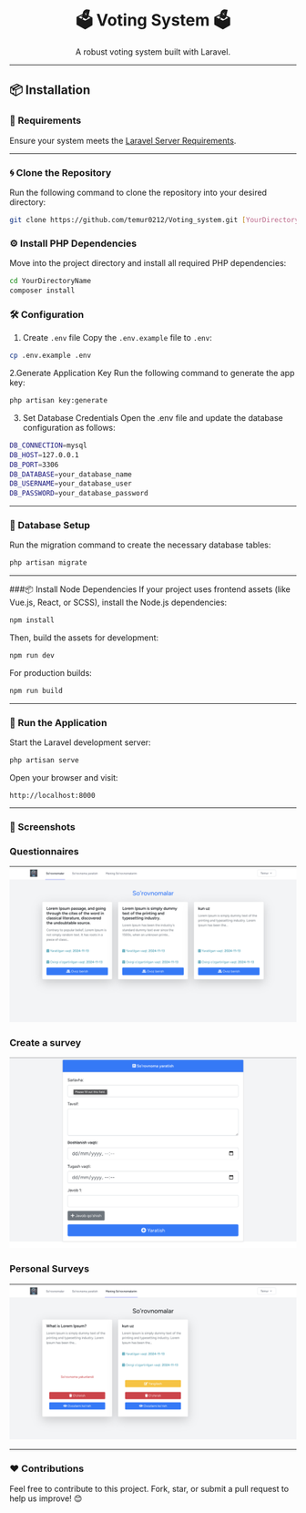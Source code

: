 <h1 align="center">🗳️ Voting System 🗳️</h1>

<p align="center">
   A robust voting system built with Laravel. 
</p>

---

## 📦 Installation

### 🔧 Requirements

Ensure your system meets the [Laravel Server Requirements](https://laravel.com/docs/10.x/deployment#server-requirements).  

---

### 🌀 Clone the Repository

Run the following command to clone the repository into your desired directory:
```bash
git clone https://github.com/temur0212/Voting_system.git [YourDirectoryName]
```


### ⚙️ Install PHP Dependencies

Move into the project directory and install all required PHP dependencies:
```bash
cd YourDirectoryName
composer install
```

### 🛠️ Configuration


1. Create `.env`  file
 Copy the `.env.example` file to `.env`:
``` bash
cp .env.example .env
```


2.Generate Application Key
Run the following command to generate the app key:
``` bash
php artisan key:generate
```


3. Set Database Credentials
Open the .env file and update the database configuration as follows:
``` bash
DB_CONNECTION=mysql
DB_HOST=127.0.0.1
DB_PORT=3306
DB_DATABASE=your_database_name
DB_USERNAME=your_database_user
DB_PASSWORD=your_database_password
```


---


### 📂 Database Setup
Run the migration command to create the necessary database tables:
``` bash
php artisan migrate
```
---


###📦 Install Node Dependencies
If your project uses frontend assets (like Vue.js, React, or SCSS), install the Node.js dependencies:
```bash
npm install
```

Then, build the assets for development:
```bash
npm run dev
```

For production builds:
```bash
npm run build
```


---


### 🚀 Run the Application

Start the Laravel development server:
```bash
php artisan serve
```
Open your browser and visit:
```arduino
http://localhost:8000
```
---

### 📸 Screenshots

### Questionnaires
![Dashboard Screenshot](https://raw.githubusercontent.com/temur0212/Voting_system/main/public/Screenshots/Sorovnomalar.png)

### Create a survey
![Create page Screenshot](https://raw.githubusercontent.com/temur0212/Voting_system/main/public/Screenshots/Sorovnoma_yaratish.png)

### Personal Surveys
![Create page Screenshot](https://raw.githubusercontent.com/temur0212/Voting_system/main/public/Screenshots/Mening_Sorovnomalarim.png)


---

### ❤️ Contributions
Feel free to contribute to this project. Fork, star, or submit a pull request to help us improve! 😊








